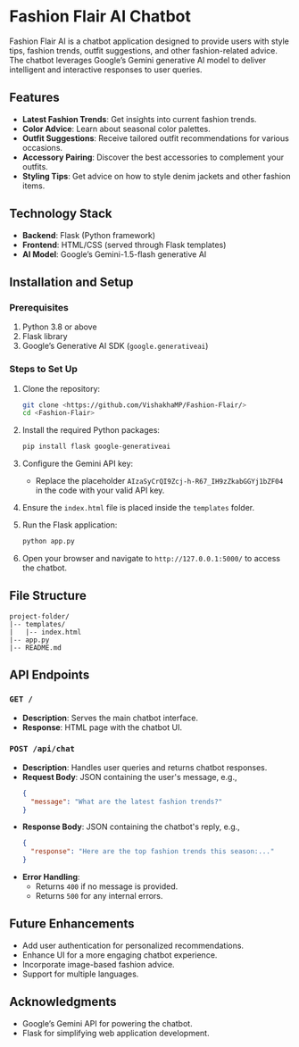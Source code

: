 # Fashion Flair AI Chatbot

Fashion Flair AI is a chatbot application designed to provide users with style tips, fashion trends, outfit suggestions, and other fashion-related advice. The chatbot leverages Google’s Gemini generative AI model to deliver intelligent and interactive responses to user queries.

## Features
- **Latest Fashion Trends**: Get insights into current fashion trends.
- **Color Advice**: Learn about seasonal color palettes.
- **Outfit Suggestions**: Receive tailored outfit recommendations for various occasions.
- **Accessory Pairing**: Discover the best accessories to complement your outfits.
- **Styling Tips**: Get advice on how to style denim jackets and other fashion items.

## Technology Stack
- **Backend**: Flask (Python framework)
- **Frontend**: HTML/CSS (served through Flask templates)
- **AI Model**: Google’s Gemini-1.5-flash generative AI

## Installation and Setup

### Prerequisites
1. Python 3.8 or above
2. Flask library
3. Google’s Generative AI SDK (`google.generativeai`)

### Steps to Set Up
1. Clone the repository:
   ```bash
   git clone <https://github.com/VishakhaMP/Fashion-Flair/>
   cd <Fashion-Flair>
   ```

2. Install the required Python packages:
   ```bash
   pip install flask google-generativeai
   ```

3. Configure the Gemini API key:
   - Replace the placeholder `AIzaSyCrQI9Zcj-h-R67_IH9zZkabGGYj1bZF04` in the code with your valid API key.

4. Ensure the `index.html` file is placed inside the `templates` folder.

5. Run the Flask application:
   ```bash
   python app.py
   ```

6. Open your browser and navigate to `http://127.0.0.1:5000/` to access the chatbot.

## File Structure
```
project-folder/
|-- templates/
|   |-- index.html
|-- app.py
|-- README.md
```

## API Endpoints

### `GET /`
- **Description**: Serves the main chatbot interface.
- **Response**: HTML page with the chatbot UI.

### `POST /api/chat`
- **Description**: Handles user queries and returns chatbot responses.
- **Request Body**: JSON containing the user's message, e.g.,
  ```json
  {
    "message": "What are the latest fashion trends?"
  }
  ```
- **Response Body**: JSON containing the chatbot's reply, e.g.,
  ```json
  {
    "response": "Here are the top fashion trends this season:..."
  }
  ```
- **Error Handling**:
  - Returns `400` if no message is provided.
  - Returns `500` for any internal errors.


## Future Enhancements
- Add user authentication for personalized recommendations.
- Enhance UI for a more engaging chatbot experience.
- Incorporate image-based fashion advice.
- Support for multiple languages.

## Acknowledgments
- Google’s Gemini API for powering the chatbot.
- Flask for simplifying web application development.

